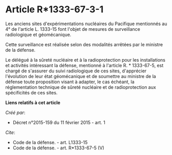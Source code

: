 # Article R*1333-67-3-1

Les anciens sites d'expérimentations nucléaires du Pacifique mentionnés au 4° de l'article L. 1333-15 font l'objet de mesures
de surveillance radiologique et géomécanique. 

Cette surveillance est réalisée selon des modalités arrêtées par le ministre de la défense. 

Le délégué à la sûreté nucléaire et à la radioprotection pour les installations et activités intéressant la défense,
mentionné à l'article R. * 1333-67-5, est chargé de s'assurer du suivi radiologique de ces sites, d'apprécier l'évolution de
leur état géomécanique et de soumettre au ministre de la défense toute proposition visant à adapter, le cas échéant, la
réglementation technique de sûreté nucléaire et de radioprotection aux spécificités de ces sites.

**Liens relatifs à cet article**

_Créé par_:

  - Décret n°2015-159 du 11 février 2015 - art. 1

_Cite_:

  - Code de la défense. - art. L1333-15
  - Code de la défense. - art. R*1333-67-5 (V)
